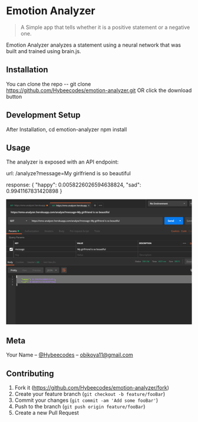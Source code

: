 # Emotion Analyzer
> A Simple app that tells whether it is a positive statement or a negative one.


Emotion Analyzer analyzes a statement using a neural network that was built and trained using brain.js. 


## Installation
You can clone the repo -- git clone https://github.com/Hybeecodes/emotion-analyzer.git  OR click the download button

## Development Setup
After Installation,
cd emotion-analyzer
npm install

## Usage
The analyzer is exposed with an API endpoint:

url: /analyze?message=My girlfriend is so beautiful

response: {
    "happy": 0.0058226026594638824,
    "sad": 0.9941167831420898
}

![](emotion.PNG)

## Meta

Your Name – [@Hybeecodes](https://twitter.com/Hybeecodes) – obikoya11@gmail.com

## Contributing

1. Fork it (<https://github.com/Hybeecodes/emotion-analyzer/fork>)
2. Create your feature branch (`git checkout -b feature/fooBar`)
3. Commit your changes (`git commit -am 'Add some fooBar'`)
4. Push to the branch (`git push origin feature/fooBar`)
5. Create a new Pull Request